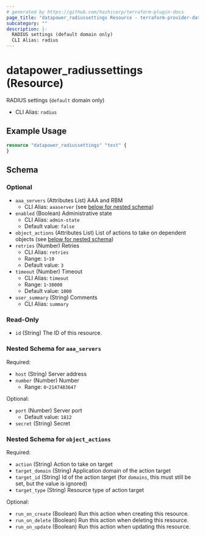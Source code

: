 ```yaml
---
# generated by https://github.com/hashicorp/terraform-plugin-docs
page_title: "datapower_radiussettings Resource - terraform-provider-datapower"
subcategory: ""
description: |-
  RADIUS settings (default domain only)
  CLI Alias: radius
---
```


# datapower_radiussettings (Resource)

RADIUS settings (`default` domain only)
  - CLI Alias: `radius`

## Example Usage

```terraform
resource "datapower_radiussettings" "test" {
}
```

<!-- schema generated by tfplugindocs -->
## Schema

### Optional

- `aaa_servers` (Attributes List) AAA and RBM
  - CLI Alias: `aaaserver` (see [below for nested schema](#nestedatt--aaa_servers))
- `enabled` (Boolean) Administrative state
  - CLI Alias: `admin-state`
  - Default value: `false`
- `object_actions` (Attributes List) List of actions to take on dependent objects (see [below for nested schema](#nestedatt--object_actions))
- `retries` (Number) Retries
  - CLI Alias: `retries`
  - Range: `1`-`10`
  - Default value: `3`
- `timeout` (Number) Timeout
  - CLI Alias: `timeout`
  - Range: `1`-`30000`
  - Default value: `1000`
- `user_summary` (String) Comments
  - CLI Alias: `summary`

### Read-Only

- `id` (String) The ID of this resource.

<a id="nestedatt--aaa_servers"></a>
### Nested Schema for `aaa_servers`

Required:

- `host` (String) Server address
- `number` (Number) Number
  - Range: `0`-`2147483647`

Optional:

- `port` (Number) Server port
  - Default value: `1812`
- `secret` (String) Secret


<a id="nestedatt--object_actions"></a>
### Nested Schema for `object_actions`

Required:

- `action` (String) Action to take on target
- `target_domain` (String) Application domain of the action target
- `target_id` (String) Id of the action target (for `domains`, this must still be set, but the value is ignored)
- `target_type` (String) Resource type of action target

Optional:

- `run_on_create` (Boolean) Run this action when creating this resource.
- `run_on_delete` (Boolean) Run this action when deleting this resource.
- `run_on_update` (Boolean) Run this action when updating this resource.
